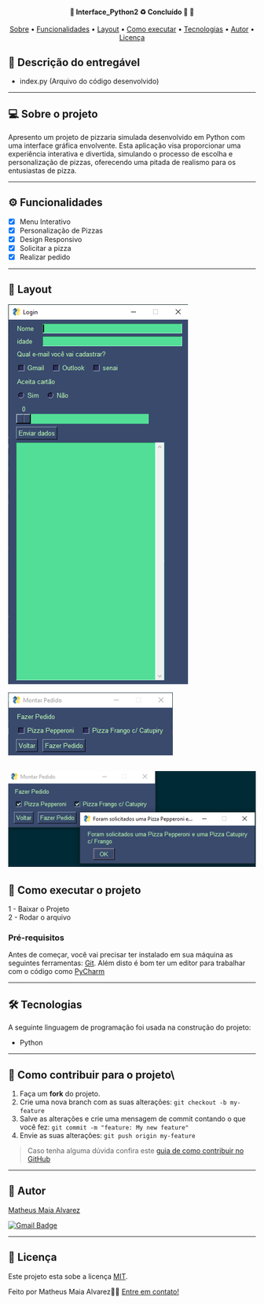 <h4 align="center"> 
	🚧  Interface_Python2 ♻️ Concluído 🚀 🚧
</h4>

<p align="center">
 <a href="#-sobre-o-projeto">Sobre</a> •
 <a href="#-funcionalidades">Funcionalidades</a> •
 <a href="#-layout">Layout</a> • 
 <a href="#-como-executar-o-projeto">Como executar</a> • 
 <a href="#-tecnologias">Tecnologias</a> • 
 <a href="#-autor">Autor</a> • 
 <a href="#user-content--licença">Licença</a>
</p>

## 📄 Descrição do entregável

- index.py (Arquivo do código desenvolvido)

---

## 💻 Sobre o projeto

Apresento um projeto de pizzaria simulada desenvolvido em Python com uma interface gráfica envolvente. Esta aplicação visa proporcionar uma experiência interativa e divertida, simulando o processo de escolha e personalização de pizzas, oferecendo uma pitada de realismo para os entusiastas de pizza.

---

## ⚙️ Funcionalidades

- [x] Menu Interativo
- [X] Personalização de Pizzas
- [X] Design Responsivo
- [X] Solicitar a pizza
- [X] Realizar pedido 
---

## 🎨 Layout

![Inter 1](https://github.com/MatheusAlvarez/Interface_Python2/blob/main/_assets/Inter1.PNG)

![Inter 2](https://github.com/MatheusAlvarez/Interface_Python2/blob/main/_assets/Inter2.PNG)

![Inter 3](https://github.com/MatheusAlvarez/Interface_Python2/blob/main/_assets/Inter3.PNG)
---

## 🚀 Como executar o projeto

1 - Baixar o Projeto <br>
2 - Rodar o arquivo

### Pré-requisitos

Antes de começar, você vai precisar ter instalado em sua máquina as seguintes ferramentas:
[Git](https://git-scm.com).
Além disto é bom ter um editor para trabalhar com o código como [PyCharm](https://www.jetbrains.com/pt-br/pycharm/learn/)

---

## 🛠 Tecnologias

A seguinte linguagem de programação foi usada na construção do projeto:

- Python

---

## 💪 Como contribuir para o projeto\

1. Faça um **fork** do projeto.
2. Crie uma nova branch com as suas alterações: `git checkout -b my-feature`
3. Salve as alterações e crie uma mensagem de commit contando o que você fez: `git commit -m "feature: My new feature"`
4. Envie as suas alterações: `git push origin my-feature`
> Caso tenha alguma dúvida confira este [guia de como contribuir no GitHub](./CONTRIBUTING.md)

---

## 🦸 Autor

<a href="https://br.linkedin.com/in/matheus-maia-alvarez-">
Matheus Maia Alvarez</a>
 <br />
 
[![Gmail Badge](https://img.shields.io/badge/-mthalvarez2005@gmail.com-c14438?style=flat-square&logo=Gmail&logoColor=white&link=mailto:mthalvarez2005@gmail.com)](mailto:mthalvarez2005@gmail.com)

---

## 📝 Licença

Este projeto esta sobe a licença [MIT](./LICENSE).

Feito por Matheus Maia Alvarez👋🏽 [Entre em contato!](https://br.linkedin.com/in/matheus-maia-alvarez-)

